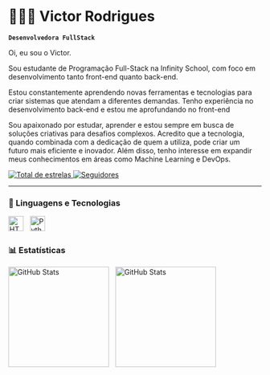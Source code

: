 # 👩🏻‍💻 Victor Rodrigues

**`Desenvolvedora FullStack`**

Oi, eu sou o Victor.

Sou estudante de Programação Full-Stack na Infinity School, com foco em desenvolvimento tanto front-end quanto back-end.

Estou constantemente aprendendo novas ferramentas e tecnologias para criar sistemas que atendam a diferentes demandas. Tenho experiência no desenvolvimento back-end e estou me aprofundando no front-end

Sou apaixonado por estudar, aprender e estou sempre em busca de soluções criativas para desafios complexos. Acredito que a tecnologia, quando combinada com a dedicação de quem a utiliza, pode criar um futuro mais eficiente e inovador. 
Além disso, tenho interesse em expandir meus conhecimentos em áreas como Machine Learning e DevOps.

<p align="left">
    <a href="https://github.com/victor-rodrigues0?tab=repositories&sort=stargazers">
        <img 
            alt="Total de estrelas" 
            title="Total de estrelas GitHub" 
            src="https://custom-icon-badges.demolab.com/github/stars/victor-rodrigues0?color=55960c&style=for-the-badge&labelColor=488207&logo=star&label=estrelas"
        />
    </a>
    <a href="https://github.com/victor-rodrigues0?tab=followers">
        <img 
            alt="Seguidores" 
            title="Me siga no GitHub" 
            src="https://custom-icon-badges.demolab.com/github/followers/victor-rodrigues0?color=236ad3&labelColor=1155ba&style=for-the-badge&logo=github&label=Seguidores&logoColor=white"
        />
    </a>
</p>

---

### 🤖 Linguagens e Tecnologias

<img 
    align="left" 
    alt="HTML"
    title="HTML" 
    width="30px" 
    style="padding-right: 10px;" 
    src="https://cdn.jsdelivr.net/gh/devicons/devicon@latest/icons/html5/html5-original.svg" 
/>

<img 
    align="left" 
    alt="Python" 
    title="Python"
    width="30px" 
    style="padding-right: 10px;" 
    src="https://cdn.jsdelivr.net/gh/devicons/devicon@latest/icons/python/python-original.svg" 
/>

<br/>
<br/>

### 📊 Estatísticas

<p>
  <img 
    align="left" 
    alt="GitHub Stats" 
    height="200" 
    style="padding-right: 10px;" 
    src="https://github-readme-stats.vercel.app/api?username=victor-rodrigues0&show_icons=true&theme=tokyonight&include_all_commits=true&locale=pt-br" 
  />

<img 
      align="left" 
      alt="GitHub Stats" 
      height="200" 
      src="https://github-readme-stats.vercel.app/api/top-langs/?username=victor-rodrigues0&theme=tokyonight&layout=compact&custom_title=Tecnologias&langs_count=9" 
  />

</p>
